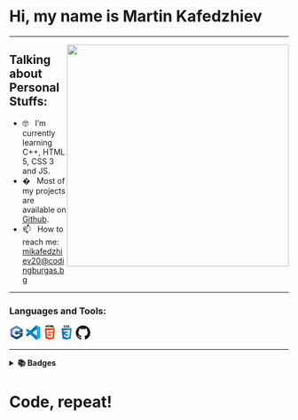 # Hi, my name is Martin Kafedzhiev
<hr>

<img align="right" height="400" width="400" alt="" src="https://c.tenor.com/HDY0rzSlVNkAAAAC/nyan-creeper.gif" />

## Talking about Personal Stuffs:

- 🤓 &nbsp; I’m currently learning C++, HTML 5, CSS 3 and JS.
- � &nbsp; Most of my projects are available on [Github](https://github.com/mikafedzhiev20?tab=repositories).
- 📫 &nbsp; How to reach me: mikafedzhiev20@codingburgas.bg

<hr>


### Languages and Tools:

<code><img alt="CPP" width="26px" src="https://raw.githubusercontent.com/github/explore/80688e429a7d4ef2fca1e82350fe8e3517d3494d/topics/cpp/cpp.png" ></code>
<code><img alt="Visual Studio Code" width="26px" src="https://raw.githubusercontent.com/github/explore/80688e429a7d4ef2fca1e82350fe8e3517d3494d/topics/visual-studio-code/visual-studio-code.png"></code>
<code><img alt="HTML5" width="26px" src="https://raw.githubusercontent.com/github/explore/80688e429a7d4ef2fca1e82350fe8e3517d3494d/topics/html/html.png" ></code>
<code><img alt="CSS3" width="26px" src="https://raw.githubusercontent.com/github/explore/80688e429a7d4ef2fca1e82350fe8e3517d3494d/topics/css/css.png" ></code>
<code><img  alt="GitHub" width="26px" src="https://raw.githubusercontent.com/github/explore/78df643247d429f6cc873026c0622819ad797942/topics/github/github.png" ></code>

<hr>
<details style = "display: inline;">
  <summary><b>📚 Badges</b></summary>

<img align="left" alt="Word" width="200px" src="https://images.credly.com/size/680x680/images/fd092703-61db-4e9f-9c7c-2211d44ca87d/MOS_Word.png" >
<img align="left" alt="html" width="200px" src="https://images.credly.com/size/680x680/images/241488f4-9110-41aa-804e-51a8f8ba430d/MTA-Introduction_to_Programming_Using_HTML_and_CSS-600x600.png" ></a>
</details>  
  

# Code, repeat!

</div>
